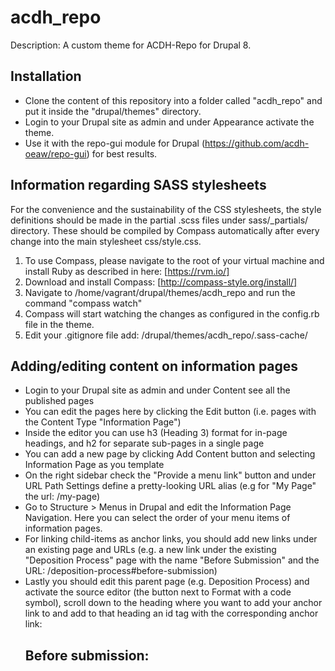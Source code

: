 # acdh_repo
Description: A custom theme for ACDH-Repo for Drupal 8.

## Installation
* Clone the content of this repository into a folder called "acdh_repo" and put it inside the "drupal/themes" directory.
* Login to your Drupal site as admin and under Appearance activate the theme.
* Use it with the repo-gui module for Drupal (https://github.com/acdh-oeaw/repo-gui) for best results.

## Information regarding SASS stylesheets
For the convenience and the sustainability of the CSS stylesheets, the style definitions should be made in the partial .scss files under sass/_partials/ directory. These should be compiled by Compass automatically after every change into the main stylesheet css/style.css.

1. To use Compass, please navigate to the root of your virtual machine and install Ruby as described in here: [https://rvm.io/]
2. Download and install Compass: [http://compass-style.org/install/]
3. Navigate to /home/vagrant/drupal/themes/acdh_repo and run the command "compass watch"
4. Compass will start watching the changes as configured in the config.rb file in the theme.
5. Edit your .gitignore file add: /drupal/themes/acdh_repo/.sass-cache/


## Adding/editing content on information pages
* Login to your Drupal site as admin and under Content see all the published pages
* You can edit the pages here by clicking the Edit button (i.e. pages with the Content Type "Information Page")
* Inside the editor you can use h3 (Heading 3) format for in-page headings, and h2 for separate sub-pages in a single page
* You can add a new page by clicking Add Content button and selecting Information Page as you template
* On the right sidebar check the "Provide a menu link" button and under URL Path Settings define a pretty-looking URL alias (e.g for "My Page" the url: /my-page)
* Go to Structure > Menus in Drupal and edit the Information Page Navigation. Here you can select the order of your menu items of information pages.
* For linking child-items as anchor links, you should add new links under an existing page and URLs (e.g. a new link under the existing "Deposition Process" page with the name "Before Submission" and the URL: /deposition-process#before-submission)
* Lastly you should edit this parent page (e.g. Deposition Process) and activate the source editor (the button next to Format with a code symbol), scroll down to the heading where you want to add your anchor link to and add to that heading an id tag with the corresponding anchor link: <h2 dir="ltr" id="before-submission">Before submission:</h2>
